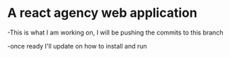 # A react agency web application

-This is what I am working on, I will be pushing the commits to this branch

-once ready I'll update on how to install and run 